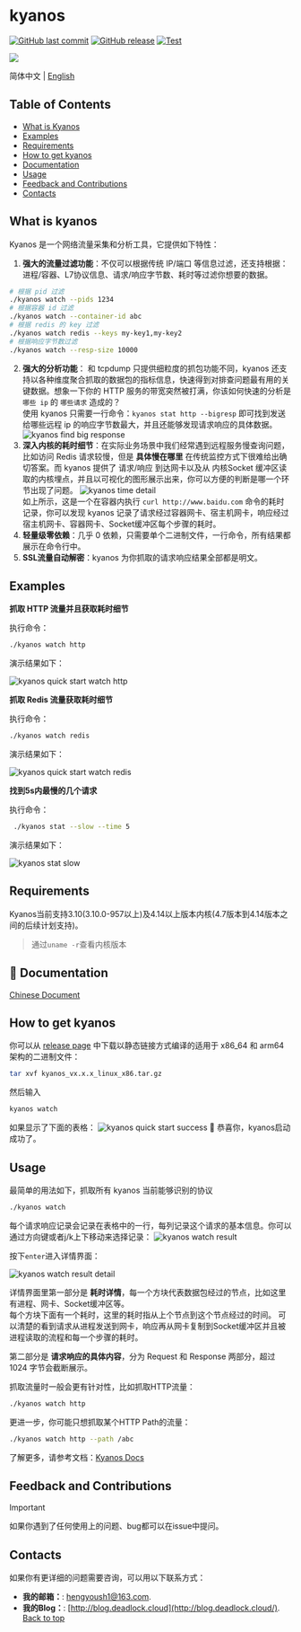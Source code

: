 # kyanos

[![GitHub last commit](https://img.shields.io/github/last-commit/hengyoush/kyanos)](#) [![GitHub release](https://img.shields.io/github/v/release/hengyoush/kyanos)](#) [![Test](https://github.com/hengyoush/kyanos/actions/workflows/test.yml/badge.svg)](https://github.com/hengyoush/kyanos/actions/workflows/test.yml)

![](docs/public/kyanos-demo.gif)

简体中文 | [English](./README.md)


## Table of Contents
- [What is Kyanos](#-what-is-kyanos)
- [Examples](#-examples)
- [Requirements](#-requirements)
- [How to get kyanos](#-how-to-get-kyanos)
- [Documentation](#-documentation)
- [Usage](#-usage)
- [Feedback and Contributions](#-feedback-and-contributions)
- [Contacts](#%EF%B8%8F-contacts)

## What is kyanos
Kyanos 是一个网络流量采集和分析工具，它提供如下特性：
1. **强大的流量过滤功能**：不仅可以根据传统 IP/端口 等信息过滤，还支持根据：进程/容器、L7协议信息、请求/响应字节数、耗时等过滤你想要的数据。
```bash
# 根据 pid 过滤
./kyanos watch --pids 1234
# 根据容器 id 过滤
./kyanos watch --container-id abc
# 根据 redis 的 key 过滤
./kyanos watch redis --keys my-key1,my-key2
# 根据响应字节数过滤
./kyanos watch --resp-size 10000
```
2. **强大的分析功能**： 和 tcpdump 只提供细粒度的抓包功能不同，kyanos 还支持以各种维度聚合抓取的数据包的指标信息，快速得到对排查问题最有用的关键数据。想象一下你的 HTTP 服务的带宽突然被打满，你该如何快速的分析是 `哪些 ip` 的 `哪些请求` 造成的？  
使用 kyanos 只需要一行命令：`kyanos stat http --bigresp` 即可找到发送给哪些远程 ip 的响应字节数最大，并且还能够发现请求响应的具体数据。
![kyanos find big response](docs/public/whatkyanos.gif)
3. **深入内核的耗时细节**：在实际业务场景中我们经常遇到远程服务慢查询问题，比如访问 Redis 请求较慢，但是 **具体慢在哪里** 在传统监控方式下很难给出确切答案。而 kyanos 提供了 请求/响应 到达网卡以及从 内核Socket 缓冲区读取的内核埋点，并且以可视化的图形展示出来，你可以方便的判断是哪一个环节出现了问题。
![kyanos time detail](docs/public/timedetail.jpg)   
如上所示，这是一个在容器内执行 `curl http://www.baidu.com` 命令的耗时记录，你可以发现 kyanos 记录了请求经过容器网卡、宿主机网卡，响应经过宿主机网卡、容器网卡、Socket缓冲区每个步骤的耗时。
4. **轻量级零依赖**：几乎 0 依赖，只需要单个二进制文件，一行命令，所有结果都展示在命令行中。
5. **SSL流量自动解密**：kyanos 为你抓取的请求响应结果全部都是明文。

## Examples

**抓取 HTTP 流量并且获取耗时细节**  

执行命令：
```bash
./kyanos watch http
```
演示结果如下：

![kyanos quick start watch http](docs/public/qs-watch-http.gif)


**抓取 Redis 流量获取耗时细节**  

执行命令：
```bash
./kyanos watch redis
```
演示结果如下：

![kyanos quick start watch redis](docs/public/qs-redis.gif)

**找到5s内最慢的几个请求**

执行命令：
```bash
 ./kyanos stat --slow --time 5 
```
演示结果如下：

![kyanos stat slow](docs/public/qs-stat-slow.gif)

## Requirements

Kyanos当前支持3.10(3.10.0-957以上)及4.14以上版本内核(4.7版本到4.14版本之间的后续计划支持)。
> 通过`uname -r`查看内核版本

## 📝 Documentation

[Chinese Document](https://kyanos.pages.dev/cn/)

## How to get kyanos 
你可以从 [release page](https://github.com/hengyoush/kyanos/releases) 中下载以静态链接方式编译的适用于 x86_64 和 arm64 架构的二进制文件：

```bash
tar xvf kyanos_vx.x.x_linux_x86.tar.gz
```

然后输入
```bash
kyanos watch 
```

 如果显示了下面的表格：
![kyanos quick start success](docs/public/quickstart-success.png)
🎉 恭喜你，kyanos启动成功了。


## Usage

最简单的用法如下，抓取所有 kyanos 当前能够识别的协议

```bash
./kyanos watch
```
每个请求响应记录会记录在表格中的一行，每列记录这个请求的基本信息。你可以通过方向键或者j/k上下移动来选择记录：
![kyanos watch result](docs/public/watch-result.jpg)  

按下`enter`进入详情界面：

![kyanos watch result detail](docs/public/watch-result-detail.jpg)  

详情界面里第一部分是 **耗时详情**，每一个方块代表数据包经过的节点，比如这里有进程、网卡、Socket缓冲区等。  
每个方块下面有一个耗时，这里的耗时指从上个节点到这个节点经过的时间。
可以清楚的看到请求从进程发送到网卡，响应再从网卡复制到Socket缓冲区并且被进程读取的流程和每一个步骤的耗时。

第二部分是 **请求响应的具体内容**，分为 Request 和 Response 两部分，超过 1024 字节会截断展示。


抓取流量时一般会更有针对性，比如抓取HTTP流量：

```bash
./kyanos watch http
```
更进一步，你可能只想抓取某个HTTP Path的流量：

```bash
./kyanos watch http --path /abc 
```

了解更多，请参考文档：[Kyanos Docs](kyanos.pages.dev)

## Feedback and Contributions
> [!IMPORTANT]
> 如果你遇到了任何使用上的问题、bug都可以在issue中提问。

## Contacts
如果你有更详细的问题需要咨询，可以用以下联系方式：
- **我的邮箱：**:  [hengyoush1@163.com](mailto:hengyoush1@163.com).
- **我的Blog：**:  [http://blog.deadlock.cloud](http://blog.deadlock.cloud/).
[Back to top](#top)
